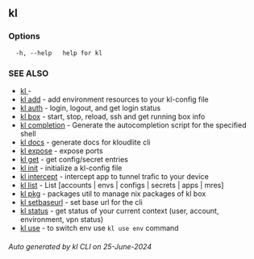 ## kl





### Options

```
  -h, --help   help for kl

```

### SEE ALSO

* [kl ](kl_.md)  - 
* [kl add](kl_add.md)  - add environment resources to your kl-config file
* [kl auth](kl_auth.md)  - login, logout, and get login status
* [kl box](kl_box.md)  - start, stop, reload, ssh and get running box info
* [kl completion](kl_completion.md)  - Generate the autocompletion script for the specified shell
* [kl docs](kl_docs.md)  - generate docs for kloudlite cli
* [kl expose](kl_expose.md)  - expose ports
* [kl get](kl_get.md)  - get config/secret entries
* [kl init](kl_init.md)  - initialize a kl-config file
* [kl intercept](kl_intercept.md)  - intercept app to tunnel trafic to your device
* [kl list](kl_list.md)  - List [accounts | envs | configs | secrets | apps | mres]
* [kl pkg](kl_pkg.md)  - packages util to manage nix packages of kl box
* [kl setbaseurl](kl_setbaseurl.md)  - set base url for the cli
* [kl status](kl_status.md)  - get status of your current context (user, account, environment, vpn status)
* [kl use](kl_use.md)  - to switch env use `kl use env` command

###### Auto generated by kl CLI on 25-June-2024
